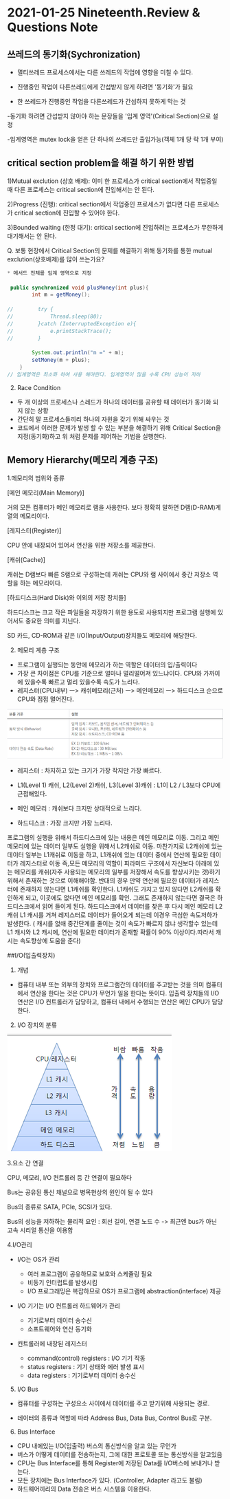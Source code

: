 # 2021-01-25 Nineteenth.Review & Questions Note

## 쓰레드의 동기화(Sychronization)
- 멀티쓰레드 프로세스에서는 다른 쓰레드의 작업에 영향을 미칠 수 있다.
- 진행중인 작업이 다른쓰레드에게 간섭받지 않게 하려면 '동기화'가 필요

- 한 쓰레드가 진행중인 작업을 다른쓰레드가 간섭하지 못하게 막는 것

-동기화 하려면 간섭받지 않아야 하는 문장들을 '임계 영역'(Critical Section)으로 설정

-임계영역은 mutex lock을 얻은 단 하나의 쓰레드만 출입가능(객체 1개 당 락 1개 부여)



## critical section problem을 해결 하기 위한 방법

1)Mutual exclution (상호 배제): 이미 한 프로세스가 critical section에서 작업중일 때
다른 프로세스는 critical section에 진입해서는 안 된다.

2)Progress (진행): critical section에서 작업중인 프로세스가 없다면 다른 프로세스가 critical section에 진입할 수 있어야 한다.

3)Bounded waiting (한정 대기): critical section에 진입하려는 프로세스가 무한하게 대기해서는 안 된다.



Q. 보통 현장에서 Critical Section의 문제를 해결하기 위해 동기화를 통한 mutual exclution(상호배제)를 많이 쓰는가요?

```java
* 메서드 전체를 임계 영역으로 지정

 public synchronized void plusMoney(int plus){
        int m = getMoney();

//        try {
//            Thread.sleep(80);
//        }catch (InterruptedException e){
//            e.printStackTrace();
//        }

        System.out.println("m =" + m);
        setMoney(m + plus);
    }
// 임계영역은 최소화 하여 사용 해야한다. 임계영역이 많을 수록 CPU 성능이 저하
```

2. Race Condition
- 두 개 이상의 프로세스나 스레드가 하나의 데이터를 공유할 때 데이터가 동기화 되지 않는 상황
- 간단히 말 프로세스들끼리 하나의 자원을 갖기 위해 싸우는 것
- 코드에서 이러한 문제가 발생 할 수 있는 부분을 해결하기 위해 Critical Section을 지정(동기화)하고 
위 처럼 문제를 제어하는 기법을 실행한다.
  

## Memory Hierarchy(메모리 계층 구조)
1.메모리의 범위와 종류

[메인 메모리(Main Memory)]

 거의 모든 컴퓨터가 메인 메모리로 램을 사용한다. 보다 정확히 말하면 D램(D-RAM)계열의 메모리이다.

[레지스터(Register)]

CPU 안에 내장되어 있어서 연산을 위한 저장소를 제공한다.


[캐쉬(Cache)]

캐쉬는 D램보다 빠른 S램으로 구성하는데 캐쉬는 CPU와 램 사이에서 중간 저장소 역할을 하는 메모리이다.

[하드디스크(Hard Disk)와 이외의 저장 장치들]

하드디스크는 크고 작은 파일들을 저장하기 위한 용도로 사용되지만 프로그램 실행에 있어서도 중요한 의미를 지닌다.

SD 카드, CD-ROM과 같은 I/O(Input/Output)장치들도 메모리에 해당한다.

2. 메모리 계층 구조

- 프로그램이 실행되는 동안에 메모리가 하는 역할은 데이터의 입/출력이다
- 가장 큰 차이점은 CPU를 기준으로 얼마나 멀리떨어져 있느냐이다. CPU와 가까이에 있을수록 빠르고 멀리 있을수록 속도가 느리다.
- 레지스터(CPU내부) ㅡ> 캐쉬메모리(근처) ㅡ> 메인메모리 ㅡ> 하드디스크 순으로 CPU와 점점 멀어진다.

![img.png](img.png)

* 레지스터 : 차지하고 있는 크기가 가장 작지만 가장 빠르다.

* L1(Level 1) 캐쉬, L2(Level 2)캐쉬, L3(Level 3)캐쉬 : 
  L1이 L2 / L3보다 CPU에 근접해있다.

* 메인 메모리 : 캐쉬보다 크지만 상대적으로 느리다.

* 하드디스크 : 가장 크지만 가장 느리다.

프로그램의 실행을 위해서 하드디스크에 있는 내용은 메인 메모리로 이동. 
그리고 메인 메모리에 있는 데이터 일부도 실행을 위해서 L2캐쉬로 이동.
마찬가지로 L2캐쉬에 있는 데이터 일부는 L1캐쉬로 이동을 하고, L1캐쉬에 있는 데이터 중에서 연산에 필요한 데이터가 레지스터로 이동
즉,모든 메모리의 역할이 피라미드 구조에서 자신보다 아래에 있는 메모리를 캐쉬(자주 사용되는 메모리의 일부를 저장해서 속도를 향상시키는 것)하기 위해서 
존재하는 것으로 이해해야함.
반대의 경우 만약 연산에 필요한 데이터가 레지스터에 존재하지 않는다면 L1캐쉬를 확인한다. L1캐쉬도 가지고 있지 않다면 L2캐쉬를 확인하게 되고, 
이곳에도 없다면 메인 메모리를 확인. 그래도 존재하지 않는다면 결국은 하드디스크에서 읽어 들이게 된다.
하드디스크에서 데이터를 찾은 후 다시 메인 메모리 L2 캐쉬 L1 캐시를 거쳐 레지스터로 데이터가 들어오게 되는데 이경우 극심한 속도저하가 발생한다.
( 캐시를 없애 중간단계를 줄이는 것이 속도가 빠르지 않냐 생각할수 있는데
L1 캐시와 L2 캐시에, 연산에 필요한 데이터가 존재할 확률이 90% 이상이다.따라서 캐시는 속도향상에 도움을 준다)


##I/O(입출력장치)

1. 개념
-  컴퓨터 내부 또는 외부의 장치와 프로그램간의 데이터를 주고받는 것을 의미
   컴퓨터에서 연산을 한다는 것은 CPU가 무언가 일을 한다는 뜻이다. 
   입출력 장치들의 I/O 연산은 I/O 컨트롤러가 담당하고, 컴퓨터 내에서 수행되는 연산은 메인 CPU가 담당한다.

2. I/O 장치의 분류
  
![img_1.png](img_1.png)

3.요소 간 연결

CPU, 메모리, I/O 컨트롤러 등 간 연결이 필요하다

Bus는 공유된 통신 채널으로 병목현상의 원인이 될 수 있다

Bus의 종류로 SATA, PCle, SCSI가 있다.

Bus의 성능을 저하하는 물리적 요인 : 회선 길이, 연결 노드 수
-> 최근엔 bus가 아닌 고속 시리얼 통신을 이용함


4.I/O관리
   
- I/O는 OS가 관리
   * 여러 프로그램이 공유하므로 보호와 스케쥴링 필요
   * 비동기 인터럽트를 발생시킴
   * I/O 프로그래밍은 복잡하므로 OS가 프로그램에 abstraction(interface) 제공


- I/O 기기는 I/O 컨트롤러 하드웨어가 관리
  * 기기로부터 데이터 송수신
  * 소프트웨어와 연산 동기화


- 컨트롤러에 내장된 레지스터
  * command(control) registers : I/O 기기 작동
  * status registers : 기기 상태와 에러 발생 표시
  * data registers : 기기로부터 데이터 송수신
    
5. I/O Bus 
   
- 컴퓨터를 구성하는 구성요소 사이에서 데이터를 주고 받기위해 사용되는 경로.

- 데이터의 종류과 역할에 따라 Address Bus, Data Bus, Control Bus로 구분.

6. Bus Interface 
   
- CPU 내에있는 I/O(입출력) 버스의 통신방식을 알고 있는 무언가 
- 버스가 어떻게 데이터를 전송하는지, 그에 대한 프로토콜 또는 통신방식을 알고있음
- CPU는 Bus Interface를 통해 Register에 저장된 Data를 I/O버스에 보내거나 받는다.
- 모든 장치에는 Bus Interface가 있다. (Controller, Adapter 라고도 불림)
- 하드웨어끼리의 Data 전송은 버스 시스템을 이용한다.
